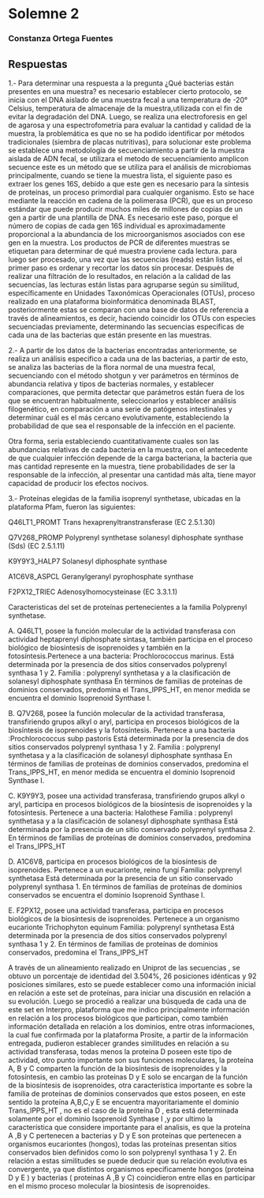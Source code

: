 
# Solemne 2


### Constanza Ortega Fuentes

## Respuestas

 1.-  Para determinar una respuesta a la pregunta ¿Qué bacterias están presentes en una muestra? es necesario establecer cierto protocolo, se inicia con el DNA  aislado de una muestra fecal  a una temperatura de -20° Celsius, temperatura de almacenaje de la muestra,utilizada con el fin de evitar la degradación del DNA.
Luego,  se realiza una electroforesis en gel de agarosa y una espectrofometria para evaluar la cantidad y calidad de la muestra, la problemática es que no se ha podido identificar por métodos tradicionales (siembra de placas nutritivas),  para solucionar este  problema se establece una metodología de secuenciamiento a partir de la muestra aislada de ADN fecal, se utilizara  el  metodo de secuenciamiento amplicon secuence este es un método que se utiliza para el análisis de microbiomas principalmente, cuando se tiene la muestra lista, el siguiente paso es extraer los genes 16S, debido a que este gen es necesario para la síntesis de proteínas, un proceso primordial para cualquier organismo. Esto se hace mediante la reacción en cadena de la polimerasa (PCR), que es un proceso estándar que puede producir muchos miles de millones de copias de un gen a partir de una plantilla de DNA. Es necesario este paso, porque  el número de copias de cada gen 16S individual es aproximadamente proporcional a la abundancia de los microorganismos asociados con ese gen en la muestra. Los productos de PCR de diferentes muestras se etiquetan para determinar de qué muestra proviene cada lectura. para luego ser procesado, una vez que las secuencias (reads) están listas, el primer paso es ordenar y recortar los datos sin procesar. Después de realizar una  filtración  de lo resultados, en relación a la calidad de las secuencias, las lecturas están listas para agruparse según su similitud, específicamente en Unidades Taxonómicas Operacionales (OTUs), proceso realizado en una plataforma bioinformática denominada BLAST,  posteriormente estas  se comparan con una base de datos de referencia a través de alineamientos, es decir, haciendo coincidir los OTUs con especies secuenciadas previamente, determinando las secuencias especificas de cada una de las bacterias que están presente en las muestras. 




2.-  A partir de los datos de la bacterias encontradas anteriormente, se realiza un análisis especifico a cada una de las bacterias, a partir de esto, se analiza las bacterias de la flora normal de una muestra fecal, secuenciando con el método shotgun  y ver parámetros en términos de abundancia relativa y tipos de bacterias normales, y establecer comparaciones, que permita detectar que parámetros están fuera de los que se encuentran habitualmente, seleccionarlos y establecer análisis filogenético, en comparación a una serie de patógenos intestinales y determinar cuál es el más cercano evolutivamente, estableciendo la probabilidad de que sea el responsable de la infección en el paciente.

Otra forma, seria estableciendo cuantitativamente cuales son las abundancias relativas de cada bacteria en la muestra, con el antecedente de que cualquier infección depende de la carga bacteriana, la bacteria que mas cantidad represente en la muestra, tiene probabilidades de ser la responsable de la infección, al presentar una cantidad más alta, tiene mayor capacidad de producir los efectos nocivos.
 


 



 3.- Proteínas elegidas de la familia isoprenyl synthetase, ubicadas en la plataforma Pfam, fueron las siguientes:
 
 
Q46LT1_PROMT     Trans hexaprenyltranstransferase (EC 2.5.1.30)


Q7V268_PROMP  Polyprenyl synthetase solanesyl diphosphate synthase (Sds) (EC 2.5.1.11)


K9Y9Y3_HALP7  Solanesyl diphosphate synthase


A1C6V8_ASPCL  Geranylgeranyl pyrophosphate synthase


F2PX12_TRIEC    Adenosylhomocysteinase (EC 3.3.1.1)


Caracteristicas del set de proteínas pertenecientes a la familia Polyprenyl synthetase.



A.	Q46LT1, posee la función molecular de la actividad transferasa con actividad heptaprenyl diphosphate sintasa, también participa en el proceso biológico de biosíntesis  de isoprenoides y también en la fotosíntesis.Pertenece a una bacteria: Prochlorococcus marinus.
Está determinada por la presencia de dos sitios conservados  polyprenyl synthasa 1 y 2.
Familia : polyprenyl synthetasa y a la clasificación de  solanesyl diphosphate synthasa
En términos de familias de proteínas de dominios conservados, predomina el Trans_IPPS_HT, en menor medida se encuentra el dominio Isoprenoid Synthase I.

 
B.	 Q7V268, posee la función molecular de la actividad transferasa, transfiriendo grupos alkyl o aryl, participa en procesos biológicos de la biosíntesis de isoprenoides y la fotosíntesis. Pertenece a una bacteria :Prochlorococcus subp pastoris
Está determinada por la presencia de dos sitios conservados  polyprenyl synthasa 1 y 2.
Familia : polyprenyl synthetasa y a la clasificación de  solanesyl diphosphate synthasa
En términos de familias de proteínas de dominios conservados, predomina el Trans_IPPS_HT, en menor medida se encuentra el dominio Isoprenoid Synthase I.


C.	K9Y9Y3, posee una actividad transferasa, transfiriendo grupos alkyl o aryl, participa en procesos biológicos de la biosíntesis de isoprenoides y la fotosíntesis. Pertenece a una bacteria: Halothese
Familia : polyprenyl synthetasa y a la clasificación de  solanesyl diphosphate synthasa
Está determinada por la presencia de un sitio conservado polyprenyl synthasa 2.
En términos de familias de proteínas de dominios conservados, predomina el Trans_IPPS_HT


D.	A1C6V8, participa en procesos biológicos de la biosíntesis de isoprenoides. Pertenece a un eucarionte, reino fungí
Familia: polyprenyl  synthetasa
Está determinada por la presencia de un sitio conservado polyprenyl synthasa 1.
En términos de familias de proteínas de dominios conservados se encuentra el dominio Isoprenoid Synthase I.


E.	F2PX12, posee una actividad transferasa, participa en procesos biológicos de la biosíntesis de isoprenoides. Pertenece a un organismo eucarionte Trichophyton equinum
Familia: polyprenyl  synthetasa
Está determinada por la presencia de dos sitios conservados polyprenyl synthasa 1 y 2.
En términos de familias de proteínas de dominios conservados, predomina el Trans_IPPS_HT

 
A través de un alineamiento realizado en Uniprot de las secuencias , se obtuvo un porcentaje de identidad del 3.504%, 26 posiciones idénticas  y 92 posiciones similares, esto se puede establecer como una información inicial en relación  a este set de proteínas, para iniciar una discusión en relación a su evolución. Luego se procedió a realizar una búsqueda de cada una de este set en Interpro, plataforma que me indico principalmente información en relación a los procesos biológicos que participan, como también información detallada en relación a los dominios, entre otras informaciones,  la cual fue confirmada por la plataforma Prosite,  a partir de la información entregada, pudieron establecer grandes similitudes en relación a su actividad transferasa, todas menos la proteina D poseen este tipo de actividad, otro punto importante son sus funciones moleculares, la proteína A, B y C comparten la función de la biosíntesis  de isoprenoides y la fotosíntesis, en cambio las proteínas D y E  solo se encargan de la función de la biosíntesis de isoprenoides, otra característica importante es sobre la familia de proteínas de dominios conservados que estos poseen, en este sentido la proteína A,B,C,y E  se encuentra mayoritariamente el dominio Trans_IPPS_HT , no es el caso  de la proteína D , esta está determinada  solamente por el dominio Isoprenoid Synthase I ,y por ultimo la  característica que considere importante para el analisis, es que la proteína A ,B y C pertenecen a bacterias y D y E son proteínas que pertenecen a organismos eucariontes (hongos), todas las proteínas presentan sitios conservados bien definidos como lo son polyprenyl synthasa 1 y 2. En relación a estas similitudes se puede deducir que su relación evolutiva es convergente, ya que  distintos organismos epecificamente hongos (proteina D y E ) y bacterias ( proteinas A ,B y C) coincidieron entre ellas en participar en el mismo proceso molecular la biosintesis de isoprenoides.

